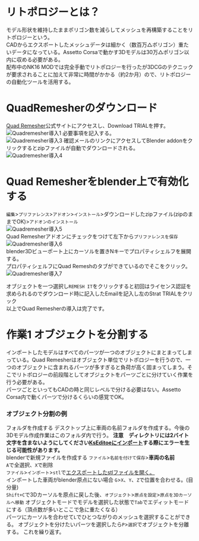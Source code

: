 # リトポロジーとは？
モデル形状を維持したままポリゴン数を減らしてメッシュを再構築することをリトポロジーという。  
CADからエクスポートしたメッシュデータは細かく（数百万△ポリゴン）重たいデータになっている。Assetto Corsaで動かす3Dモデルは30万△ポリゴン以内に収める必要がある。  
配布中のNK16 MODでは完全手動でリトポロジーを行ったが3DCGのテクニックが要求されることに加えて非常に時間がかかる（約2か月）ので、リトポロジーの自動化ツールを活用する。

# QuadRemesherのダウンロード  
[Quad Remesher](https://exoside.com/quadremesher/)公式サイトにアクセスし、Download TRIALを押す。
![Quadremesher導入1](https://user-images.githubusercontent.com/81402033/122494242-fbb04c80-d023-11eb-80bf-80b29b7674ce.png)
必要事項を記入する。  
![Quadremesher導入3](https://user-images.githubusercontent.com/81402033/122494346-28fcfa80-d024-11eb-8ce0-a8e114dc8f20.png)
確認メールのリンクにアクセスしてBlender addonをクリックするとzipファイルが自動でダウンロードされる。  
![Quadremesher導入4](https://user-images.githubusercontent.com/81402033/122496551-ebe63780-d026-11eb-9814-57ec5d2da83a.png)

# Quad Remesherをblender上で有効化する  
`編集`>`プリファレンス`>`アドオン`>`インストール`>ダウンロードしたzipファイル(zipのままでOK)>`アドオンのインストール`  
![Quadremesher導入5](https://user-images.githubusercontent.com/81402033/122497580-872bdc80-d028-11eb-9001-ef4adb8a76f6.png)  
Quad Remesherアドオンにチェックをつけて左下から`プリファレンスを保存`  
![Quadremesher導入6](https://user-images.githubusercontent.com/81402033/122497795-f275ae80-d028-11eb-9629-167f0ec1d135.png)  
blender3Dビューポート上にカーソルを置きNキーでプロパティシェルフを展開する。  
プロパティシェルフにQuad Remeshのタブができているのでそこをクリック。  
![Quadremesher導入7](https://user-images.githubusercontent.com/81402033/122498285-cdce0680-d029-11eb-819a-1d6e88417aff.png)  

オブジェクトを一つ選択し`REMESH IT`をクリックすると初回はライセンス認証を求められるのでダウンロード時に記入したEmailを記入し左のStrat TRIALをクリック  
以上でQuad Remesherの導入は完了です。

# 作業1 オブジェクトを分割する
インポートしたモデルはすべてのパーツが一つのオブジェクトにまとまってしまっている。Quad Remesherはオブジェクト単位でリトポロジーを行うので、一つのオブジェクトに含まれるパーツが多すぎると負荷が高く固まってしまう。そこでリトポロジーの前段階としてオブジェクトをパーツごとに分けていく作業を行う必要がある。  
パーツごとといってもCADの時と同じレベルで分ける必要はない。Assetto Corsa内で動くパーツで分けるくらいの感覚でOK。
### オブジェクト分割の例

フォルダを作成する
デスクトップ上に車両の名前フォルダを作成する。今後の3Dモデル作成作業はこのフォルダ内で行う。
**注意　ディレクトリには2バイト文字を含まないようにしてください[KsEditoeにインポート](https://github.com/JSAE-ARCHIVES/MOD-Tutorial/blob/main/3%E7%AB%A0%203D%E3%83%A2%E3%83%87%E3%83%AB%E3%81%AE%E4%BD%9C%E6%88%90/KsEditor%E3%81%AB%E3%82%A4%E3%83%B3%E3%83%9D%E3%83%BC%E3%83%88.md)する際にエラーを生じる可能性があります。**  
blenderで新規ファイルを作成する
`ファイル`>`名前を付けて保存`>**車両の名前**  
`A`で全選択、`X`で削除  
`ファイル`>`インポート`>`stl`で[エクスポートしたstlファイルを開く。](https://github.com/JSAE-ARCHIVES/MOD-Tutorial/blob/main/3%E7%AB%A0%203D%E3%83%A2%E3%83%87%E3%83%AB%E3%81%AE%E4%BD%9C%E6%88%90/3-3%20stl%E3%83%95%E3%82%A1%E3%82%A4%E3%83%AB%E3%82%92blender%E3%81%AB%E3%82%A4%E3%83%B3%E3%83%9D%E3%83%BC%E3%83%88%E3%81%99%E3%82%8B.md)  
インポートした車両がblender原点にない場合
`G`>`X`、`Y`、`Z`で位置を合わせる。(目分量)  
`Shift+C`で3Dカーソルを原点に戻した後、`オブジェクト`>`原点を設定`>`原点を3Dカーソルへ移動`
オブジェクトモードでモデルを選択した状態で`Tab`でエディットモードにする（頂点数が多いとここで急に重たくなる）  
パーツにカーソルを合わせて`L`でひとつながりのメッシュを選択することができる。
オブジェクトを分けたいパーツを選択したら`P`>`選択`でオブジェクトを分離する。
これを繰り返す。









